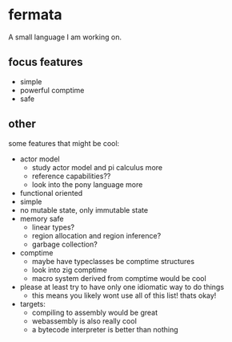 # fermata
A small language I am working on.

## focus features
- simple
- powerful comptime
- safe

## other
some features that might be cool:
- actor model
  - study actor model and pi calculus more
  - reference capabilities??
  - look into the pony language more
- functional oriented
- simple
- no mutable state, only immutable state
- memory safe
  - linear types?
  - region allocation and region inference?
  - garbage collection?
- comptime
  - maybe have typeclasses be comptime structures
  - look into zig comptime
  - macro system derived from comptime would be cool
- please at least try to have only one idiomatic way to do things
  - this means you likely wont use all of this list! thats okay!
- targets:
  - compiling to assembly would be great
  - webassembly is also really cool
  - a bytecode interpreter is better than nothing
